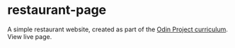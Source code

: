 # restaurant-page

A simple restaurant website, created as part of the [Odin Project curriculum](https://www.theodinproject.com/paths/full-stack-ruby-on-rails/courses/javascript/lessons/restaurant-page). View live page.
